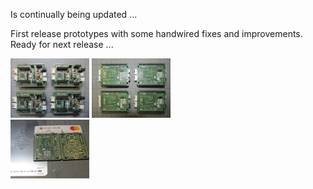 Is continually being updated ...  

First release prototypes with some handwired fixes and improvements. Ready for next release ...

<img src="../Images/IMG_3747_20.jpg" alt="Arduino" width="25%">  <img src="../Images/IMG_3750_20.jpg" alt="Arduino" width="25%">  
<img src="../Images/IMG_3774_20.jpg" alt="Arduino" width="25%">
